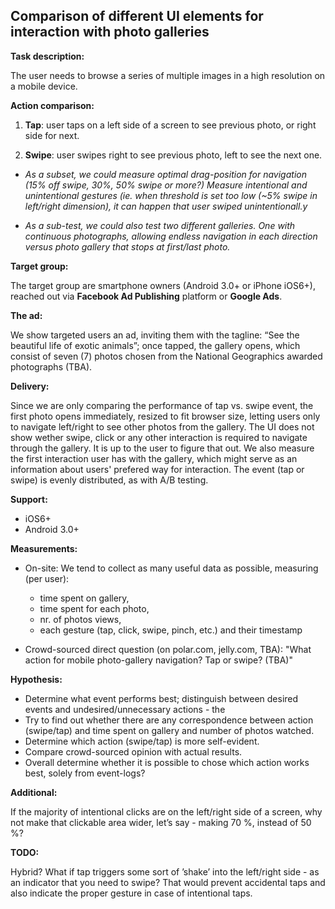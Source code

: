 Comparison of different UI elements for interaction with photo galleries
--------

**Task description:**

The user needs to browse a series of multiple images in a high resolution on a mobile device.

**Action comparison:**

1. **Tap**: user taps on a left side of a screen to see previous photo, or right side for next.

2. **Swipe**: user swipes right to see previous photo, left to see the next one.

- *As a subset, we could measure optimal drag-position for navigation (15% off swipe, 30%, 50% swipe or more?)
Measure intentional and unintentional gestures (ie. when threshold is set too low (~5% swipe in left/right dimension), it can happen that user swiped unintentionall.y*

- *As a sub-test, we could also test two different galleries.
One with continuous photographs, allowing endless navigation in each direction versus photo gallery that stops at first/last photo.*

**Target group:**

The target group are smartphone owners (Android 3.0+ or iPhone iOS6+), reached out via **Facebook Ad Publishing** platform or **Google Ads**.

**The ad:**

We show targeted users an ad, inviting them with the tagline: “See the beautiful life of exotic animals”; once tapped, the gallery opens, which 
consist of seven (7) photos chosen from the National Geographics awarded photographs (TBA).

**Delivery:**

Since we are only comparing the performance of tap vs. swipe event, the first photo opens immediately, resized to fit browser size, letting users only to navigate left/right to see other photos from the gallery. The UI does not show wether swipe, click or any other interaction is required to navigate through the gallery. It is up to the user to figure that out. We also measure the first interaction user has with the gallery, which might serve as an information about users' prefered way for interaction.
The event (tap or swipe) is evenly distributed, as with A/B testing.

**Support:**

- iOS6+
- Android 3.0+

**Measurements:**
   - On-site:
We tend to collect as many useful data as possible, measuring (per user):
      - time spent on gallery,
      - time spent for each photo, 
      - nr. of photos views,
      - each gesture (tap, click, swipe, pinch, etc.) and their timestamp

   - Crowd-sourced direct question (on polar.com, jelly.com, TBA): "What action for mobile photo-gallery navigation? Tap or swipe? (TBA)"


**Hypothesis:**
   - Determine what event performs best; distinguish between desired events and undesired/unnecessary actions - the 
   - Try to find out whether there are any correspondence between action (swipe/tap) and time spent on gallery and number of photos watched.
   - Determine which action (swipe/tap) is more self-evident.
   - Compare crowd-sourced opinion with actual results.
   - Overall determine whether it is possible to chose which action works best, solely from event-logs?

**Additional:**

If the majority of intentional clicks are on the left/right side of a screen, why not make that clickable area wider, let’s say - making 70 %, instead of 50 %?

**TODO:**

Hybrid? What if tap triggers some sort of ’shake’ into the left/right side  - as an indicator that you need to swipe?
That would prevent accidental taps and also indicate the proper gesture in case of intentional taps.
